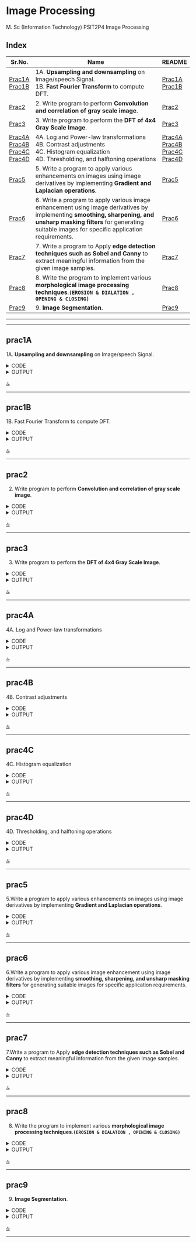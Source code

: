 # Image Processing

M. Sc (Information Technology)
PSIT2P4 Image Processing

## Index

| Sr.No. | Name | README |
|---	|---	|---	|
| [Prac1A](/MscIT/Semester%202/ImageProcessing/Practical%201/)  <br> [Prac1B](/MscIT/Semester%202/ImageProcessing/Practical%201/) | 1A. **Upsampling and downsampling** on Image/speech Signal. <br> 1B. **Fast Fourier Transform** to compute DFT. 	| [Prac1A](#prac1A) <br> [Prac1B](#prac1B) |
| [Prac2](/MscIT/Semester%202/ImageProcessing/Practical%202/) 	| 2. Write program to perform **Convolution and correlation of gray scale image**. 	| [Prac2](#prac2) 	|
|  [Prac3](/MscIT/Semester%202/ImageProcessing/Practical%203/)	|  3. Write program to perform the **DFT of 4x4 Gray Scale Image**. 	| [Prac3](#prac3) 	|
| [Prac4A](/MscIT/Semester%202/ImageProcessing/Practical%201/)  <br> [Prac4B](/MscIT/Semester%202/ImageProcessing/Practical%201/) <br> [Prac4C](/MscIT/Semester%202/ImageProcessing/Practical%201/) <br> [Prac4D](/MscIT/Semester%202/ImageProcessing/Practical%201/)	| 4A. Log and Power-law transformations <br> 4B. Contrast adjustments <br> 4C. Histogram equalization <br> 4D. Thresholding, and halftoning operations 	|  [Prac4A](#prac4A) <br> [Prac4B](#prac4B)	<br> [Prac4C](#prac4C) <br> [Prac4D](#prac4D) |
|  [Prac5](/MscIT/Semester%202/ImageProcessing/Practical%205/)	| 5. Write a program to apply various enhancements on images using image derivatives by implementing **Gradient and Laplacian operations**. 	|  [Prac5](#prac5)	|
| [Prac6](/MscIT/Semester%202/ImageProcessing/Practical%206/) 	| 6. Write a program to apply various image enhancement using image derivatives by implementing **smoothing, sharpening, and unsharp masking filters** for generating suitable images for specific application requirements. 	| [Prac6](#prac6) 	|
| [Prac7](/MscIT/Semester%202/ImageProcessing/Practical%207/) 	| 7. Write a program to Apply **edge detection techniques such as Sobel and Canny** to extract meaningful information from the given image samples. 	|  [Prac7](#prac7)	|
|  [Prac8](/MscIT/Semester%202/ImageProcessing/Practical%208/)	| 8. Write the program to implement various **morphological image processing techniques**.**`(EROSION & DIALATION , OPENING & CLOSING)`** 	| [Prac8](#prac8) 	|
|  [Prac9](/MscIT/Semester%202/ImageProcessing/Practical%209/)	| 9. **Image Segmentation**. 	| [Prac9](#prac9) 	|


******************
---------------------

## prac1A

1A. **Upsampling and downsampling** on Image/speech Signal.


<details>
<summary>CODE</summary>


```python
# Downsampling

import os 
os.sys.path 
import cv2 
import matplotlib.pyplot as plt 
import numpy as np 

img1 = cv2.imread('F:/GitHub/Practical_BscIT_MscIT_Ninad/MscIT/Semester 2/ImageProcessing/Dataset/nativeplace.jpg', 0) 
[m, n] = img1.shape 
print('Original Image Shape:', m, n) 
print('Original Image:') 
plt.imshow(img1, cmap="gray") 
f = 4
img2 = np.zeros((m//f, n//f), dtype=int)
for i in range(0, m, f): 
 for j in range(0, n, f): 
  try: 
   img2[i//f][j//f] = img1[i][j] 
  except IndexError: 
   pass 	

[a, b] = img2.shape 
print('Down Sampled Image Shape:', a, b) 
print("-----------------------")
print('Down Sampled Image:') 
plt.imshow(img2, cmap="gray")


```

```python

# Upsampling
img3 = np.zeros((m, n), dtype=int)

for i in range(0, m-1, f): 
    for j in range(0, n-1, f): 
        try:
            img3[i, j] = img2[i//f][j//f]
        except IndexError: 
            pass	

for i in range(1, m-(f-1), f): 
    for j in range(0, n-(f-1)): 
        img3[i:i+(f-1), j] = img3[i-1, j] 

for i in range(0, m-1): 
    for j in range(1, n-1, f): 
        img3[i, j:j+(f-1)] = img3[i, j-1] 

[c, d] = img3.shape 

print('Original Image Shape:', m, n)
print("-----------------------") 
print('Down Sampled Image Shape:', a, b) 
print("-----------------------") 
print('UP Sampled Image Shape:', c, d) 
print("-----------------------") 

print('Up Sampled Image:') 
plt.imshow(img3, cmap="gray")


```

</details>



<details>
<summary>OUTPUT</summary>

<img src="https://github.com/NinadKarlekar/TestRepoNK/assets/88243315/e091006b-da31-4b50-a876-47b35522faf3" width="400px"  alt ="DIP_prac1A_1">

<img src="https://github.com/NinadKarlekar/TestRepoNK/assets/88243315/409e6978-39f3-424f-89d5-b22451734957" width="400px"  alt ="DIP_prac1A_2">

<img src="https://github.com/NinadKarlekar/TestRepoNK/assets/88243315/2cedeb09-766b-4bc2-972b-9cf5c6b55ad6" width="400px"  alt ="DIP_prac1A_3">

<img src="https://github.com/NinadKarlekar/TestRepoNK/assets/88243315/fdbd751b-41d3-46b5-aa78-fac723631b32" width="400px"  alt ="DIP_prac1A_4">


</details>


[🔝](#index)

**************

## prac1B

1B. Fast Fourier Transform to compute DFT.


<details>
<summary>CODE</summary>


```python
import os 
os.sys.path 
import cv2 
import matplotlib.pyplot as plt 
import numpy as np 

# scipy.stats.signaltonoise() was deprecated in scipy 0.16.0 and removed in 1.0.0. 
import numpy as np
def signaltonoise(a, axis=0, ddof=0):
    a = np.asanyarray(a)
    m = a.mean(axis)
    sd = a.std(axis=axis, ddof=ddof)
    return np.where(sd == 0, 0, m/sd)
import numpy as np
import matplotlib.pyplot as plt
from PIL import Image

im = np.array(Image.open('F:/GitHub/Practical_BscIT_MscIT_Ninad/MscIT/Semester 2/ImageProcessing/Dataset/elephant.jpg').convert('L'))
freq = np.fft.fft2(im)
im1 = np.fft.ifft2(freq).real
snr = signaltonoise(im1, axis=None)

print('SNR for the image obtained after reconstruction = ' + str(snr))
assert(np.allclose(im, im1))

plt.figure(figsize=(20, 10))
plt.subplot(121), plt.imshow(im, cmap='gray'), plt.axis('off')
plt.title('Original Image', size=20)
plt.subplot(122), plt.imshow(im1, cmap='gray'), plt.axis('off')
plt.title('Image Obtained after Reconstruction', size=20)
plt.show()

```



</details>



<details>
<summary>OUTPUT</summary>

<img src="https://github.com/NinadKarlekar/TestRepoNK/assets/88243315/2a6b831f-212e-44c1-a0e6-b22cf5d56047" width="600px"  alt ="DIP_prac1B_1">




</details>


[🔝](#index)

**************

## prac2

2. Write program to perform **Convolution and correlation of gray scale image**.


<details>
<summary>CODE</summary>


```python
# Import libraries
import cv2
import numpy as np
import matplotlib.pyplot as plt

image = cv2.imread('F:/GitHub/Practical_BscIT_MscIT_Ninad/MscIT/Semester 2/ImageProcessing/Dataset/nativeplace.jpg')
image = cv2.cvtColor(image, cv2.COLOR_BGR2RGB)
fig, ax = plt.subplots(1, figsize=(12,8))
plt.imshow(image)

abc=np.ones((3,3))
kernel = np.ones((3, 3), np.float32) / 9
img = cv2.filter2D(image, -1, kernel)
fig, ax = plt.subplots(1,2,figsize=(10,6))
ax[0].imshow(image)
ax[1].imshow(img)

#Sharpning
kernel = np.array([[0, -1, 0],
                   [-1, 5, -1],
                   [0, -1, 0]])
img = cv2.filter2D(image, -1, kernel)
fig, ax = plt.subplots(1,2,figsize=(10,6))
ax[0].imshow(image)
ax[1].imshow(img)
```


</details>



<details>
<summary>OUTPUT</summary>

<img src="https://github.com/NinadKarlekar/TestRepoNK/assets/88243315/8fd2643f-9df2-4ce0-833e-f758900cc1b6" width="600px"  alt ="DIP_prac2_1">

<img src="https://github.com/NinadKarlekar/TestRepoNK/assets/88243315/2b019fb5-a0bf-4f92-b66e-063452c476ce" width="600px"  alt ="DIP_prac2_2">

<img src="https://github.com/NinadKarlekar/TestRepoNK/assets/88243315/8fd2643f-9df2-4ce0-833e-f758900cc1b6" width="600px"  alt ="DIP_prac2_3">


</details>


[🔝](#index)

**************

## prac3

3. Write program to perform the **DFT of 4x4 Gray Scale Image**. 


<details>
<summary>CODE</summary>


```python
#importing packages 
import numpy as np
import cv2
from matplotlib import pyplot as plt

#getting the input image and convert to grayscale 
img = cv2.imread('F:/GitHub/Practical_BscIT_MscIT_Ninad/MscIT/Semester 2/ImageProcessing/Dataset/Dog.jpg', 0)

# Transform the image to improve the speed in the Fourier transform calculation
rows, cols = img.shape
optimalRows = cv2.getOptimalDFTSize(rows)
optimalCols = cv2.getOptimalDFTSize(cols)
optimalImg = np.zeros((optimalRows, optimalCols))
optimalImg[:rows, :cols] = img

# Calculate the discrete Fourier transform
dft = cv2.dft(np.float32(optimalImg), flags=cv2.DFT_COMPLEX_OUTPUT)
dft_shift = np.fft.fftshift(dft)

# output of CV2.dft() function will be 3-D numpy array, for 2-D Output, 2D DFT as two-part complex and real part.
f_complex = dft_shift[:, :, 0] + 1j * dft_shift[:, :, 1]
f_abs = np.abs(f_complex) + 1 # lie between 1 and 1e6
f_bounded = 20 * np.log(f_abs)
f_img = 255 * f_bounded / np.max(f_bounded)
f_img = f_img.astype(np.uint8)


# Reconstruct the image using the inverse Fourier transform
i_shift = np.fft.ifftshift(dft_shift)
result = cv2.idft(i_shift)
result = cv2.magnitude(result[:, :, 0], result[:, :, 1])

# #Displaying input image, grayscale image, DFT of the Input Image 
images = [optimalImg, f_img, result]
imageTitles = ['Input image', ' DFT ', 'Reconstructed image']

for i in range(len(images)):
    plt.subplot(1, 3, i + 1)
    plt.imshow(images[i], cmap='gray')
    plt.title(imageTitles[i])
    plt.xticks([])
    plt.yticks([])
plt.show()
# for hold the Display until key press 
cv2.waitKey()
cv2.destroyAllWindows()
```



</details>



<details>
<summary>OUTPUT</summary>

<img src="https://github.com/NinadKarlekar/TestRepoNK/assets/88243315/9cd931f0-f6e0-410a-9378-084d058763f3" width="600px"  alt ="DIP_prac3_1">



</details>


[🔝](#index)

**************

## prac4A

4A. Log and Power-law transformations 


<details>
<summary>CODE</summary>


```python
import cv2
import numpy as np
import matplotlib.pyplot as plt

# Open the image.
img = cv2.imread('F:/GitHub/Practical_BscIT_MscIT_Ninad/MscIT/Semester 2/ImageProcessing/Dataset/sample.jpg')

# Apply log transform.
c = 255/(np.log(1 + np.max(img)))
log_transformed = c * np.log(1 + img)

# Specify the data type.
log_transformed = np.array(log_transformed, dtype = np.uint8)

# Save the output.
cv2.imwrite('F:/GitHub/Practical_BscIT_MscIT_Ninad/MscIT/Semester 2/ImageProcessing/Dataset/log_transformed.jpg', log_transformed)

plt.imshow(img)
plt.show()
plt.imshow(log_transformed)
plt.show()

```

```python

import cv2
import numpy as np
  
# Open the image.
img = cv2.imread('F:/GitHub/Practical_BscIT_MscIT_Ninad/MscIT/Semester 2/ImageProcessing/Dataset/sample.jpg')
plt.imshow(img)
plt.show()
# Trying 4 gamma values.
for gamma in [0.1, 0.5, 1.2, 2.2,5]:
      
    # Apply gamma correction.
    gamma_corrected = np.array(255*(img / 255) ** gamma, dtype = 'uint8')
  
    # Save edited images.
    cv2.imwrite('F:/GitHub/Practical_BscIT_MscIT_Ninad/MscIT/Semester 2/ImageProcessing/Dataset/gamma_transformed'+str(gamma)+'.jpg', gamma_corrected)

    plt.imshow(gamma_corrected)
    plt.show()
```

</details>



<details>
<summary>OUTPUT</summary>

<img src="https://github.com/NinadKarlekar/TestRepoNK/assets/88243315/50e0bfd1-b04d-45f3-b6f3-ad1124bbdcfc" width="450px"  alt ="DIP_prac4A_1">

<img src="https://github.com/NinadKarlekar/TestRepoNK/assets/88243315/a22adcbe-1222-417c-9b72-d475378a3e26" width="450px"  alt ="DIP_prac4A_2">

<img src="https://github.com/NinadKarlekar/TestRepoNK/assets/88243315/b3f52dee-90c1-4f60-93ff-4d6c9b6f83cc" width="450px"  alt ="DIP_prac4A_3">

<img src="https://github.com/NinadKarlekar/TestRepoNK/assets/88243315/1330874b-8c21-45d0-867d-2884472a831a" width="450px"  alt ="DIP_prac4A_4">

<img src="https://github.com/NinadKarlekar/TestRepoNK/assets/88243315/ac290902-7762-4426-ad30-1f3382ec4182" width="450px"  alt ="DIP_prac4A_5">

<img src="https://github.com/NinadKarlekar/TestRepoNK/assets/88243315/25698af8-f0b0-488c-bed1-99339e3bcd48" width="450px"  alt ="DIP_prac4A_6">

<img src="https://github.com/NinadKarlekar/TestRepoNK/assets/88243315/4ba08f1b-2ec9-4a87-851e-5c5e9873a0be" width="450px"  alt ="DIP_prac4A_7">

<img src="https://github.com/NinadKarlekar/TestRepoNK/assets/88243315/a6d301b9-183c-4c88-adc4-80bc73c79c7a" width="450px"  alt ="DIP_prac4A_8">


</details>


[🔝](#index)

**************

## prac4B

4B. Contrast adjustments


<details>
<summary>CODE</summary>


```python
import numpy as np
from skimage.io import imread
from skimage.color import rgb2gray
from skimage import data, img_as_float, img_as_ubyte, exposure, io, color
from PIL import Image, ImageEnhance, ImageFilter
from scipy import ndimage, misc 
import matplotlib.pyplot as pylab 
import cv2

def plot_image(image, title=""):
  pylab.title(title, size=10) 
  pylab.imshow(image) 
  pylab.axis('off')

def plot_hist(r,g,b,title=""):
   r,g,b=img_as_ubyte(r),img_as_ubyte(g),img_as_ubyte(b) 
   pylab.hist(np.array(r).ravel(),bins=256, range=(0,256),color='r',alpha=0.3) 
   pylab.hist(np.array(g).ravel(),bins=256, range=(0,256),color='g',alpha=0.3)
   pylab.hist(np.array(b).ravel(),bins=256, range=(0,256),color='b',alpha=0.3)
   pylab.xlabel('Pixel Values', size=20) 
   pylab.ylabel('Frequency',size=20)
   pylab.title(title,size=10)

im=Image.open('F:/GitHub/Practical_BscIT_MscIT_Ninad/MscIT/Semester 2/ImageProcessing/Dataset/Dog.jpg') 
im_r,im_g,im_b=im.split() 
pylab.style.use('ggplot')
pylab.figure(figsize=(15,5))
pylab.subplot(121) 
plot_image(im)
pylab.subplot(122)
plot_hist(im_r,im_g,im_b)
pylab.show()
def contrast(c):
  return 0 if c<50 else (255 if c>150 else int((255*c-22950)/48))


imc=im.point(contrast) 
im_rc,im_gc,im_bc=imc.split() 
pylab.style.use('ggplot')
pylab.figure(figsize=(15,5))
pylab.subplot(121)
plot_image(imc) 
pylab.subplot(122) 
plot_hist(im_rc,im_gc,im_bc)
pylab.yscale('log')
pylab.show()
```



</details>



<details>
<summary>OUTPUT</summary>

<img src="https://github.com/NinadKarlekar/TestRepoNK/assets/88243315/dff31b49-617a-4e85-839c-06618c1ffc06" width="600px"  alt ="DIP_prac4B_1">

<img src="https://github.com/NinadKarlekar/TestRepoNK/assets/88243315/d56f5c24-395c-47f6-b512-ed3a42c576d9" width="600px"  alt ="DIP_prac4B_2">


</details>


[🔝](#index)

**************

## prac4C

4C. Histogram equalization


<details>
<summary>CODE</summary>


```python
#Histogram equalization
import cv2
from matplotlib import pyplot as plt
img = cv2.imread('F:/GitHub/Practical_BscIT_MscIT_Ninad/MscIT/Semester 2/ImageProcessing/Dataset/Dog.jpg',0)

hist = cv2.calcHist([img],[0],None,[256],[0,256])
eq = cv2.equalizeHist(img)
cdf = hist.cumsum()
cdfnmhist = cdf * hist.max()/ cdf.max()
histeq = cv2.calcHist([eq],[0],None,[256],[0,256])
cdfeq = histeq.cumsum()
cdfnmhisteq = cdfeq * histeq.max()/ cdf.max()
plt.subplot(221), plt.imshow(img,'gray')
plt.subplot(222), plt.plot(hist), plt.plot(cdfnmhist)
plt.subplot(223), plt.imshow(eq,'gray')
plt.subplot(224), plt.plot(histeq), plt.plot(cdfnmhisteq)
plt.xlim([0,256])

```



</details>



<details>
<summary>OUTPUT</summary>

<img src="https://github.com/NinadKarlekar/TestRepoNK/assets/88243315/934c0ac1-a761-47df-8e76-13ae0731168f" width="600px"  alt ="DIP_prac4C_1">




</details>


[🔝](#index)

**************

## prac4D

4D. Thresholding, and halftoning operations 


<details>
<summary>CODE</summary>


```python
#4D. Thresholding, and halftoning operations 
import cv2 as cv
import numpy as np
from matplotlib import pyplot as plt
img = cv.imread('F:/GitHub/Practical_BscIT_MscIT_Ninad/MscIT/Semester 2/ImageProcessing/Dataset/sunflower.jpg',0)
ret,thresh1 = cv.threshold(img,127,255,cv.THRESH_BINARY)
ret,thresh2 = cv.threshold(img,127,255,cv.THRESH_BINARY_INV)
ret,thresh3 = cv.threshold(img,127,255,cv.THRESH_TRUNC)
ret,thresh4 = cv.threshold(img,127,255,cv.THRESH_TOZERO)
ret,thresh5 = cv.threshold(img,127,255,cv.THRESH_TOZERO_INV)
titles = ['Original Image','BINARY','BINARY_INV','TRUNC','TOZERO','TOZERO_INV']
images = [img, thresh1, thresh2, thresh3, thresh4, thresh5]
for i in range(6):
    plt.subplot(2,3,i+1),plt.imshow(images[i],'gray',vmin=0,vmax=255)
    plt.title(titles[i])
    plt.xticks([]),plt.yticks([])
plt.show()
```



</details>



<details>
<summary>OUTPUT</summary>

<img src="https://github.com/NinadKarlekar/TestRepoNK/assets/88243315/1a7c14ef-0c99-442c-a0c4-55e19a367fbf" width="600px"  alt ="DIP_prac4D_1">




</details>


[🔝](#index)

**************

## prac5

5.Write a program to apply various enhancements on images using image derivatives by implementing **Gradient and Laplacian operations**. 


<details>
<summary>CODE</summary>


```python
import numpy as np
from scipy import signal, misc, ndimage
from skimage import filters, feature, img_as_float 
from skimage.io import imread
from skimage.color import rgb2gray 
from PIL import Image, ImageFilter 
import matplotlib.pylab as pylab
from skimage.transform import rescale

def plot_image(image, title=""):
 pylab.title(title, size=20),
 pylab.imshow(image) 
 pylab.axis('off')
def plot_hist(r,g,b,title=""):
   r,g,b=img_as_ubyte(r),img_as_ubyte(g),img_as_ubyte(b) 
   pylab.hist(np.array(r).ravel(),bins=256, range=(0,256),color='r',alpha=0.3) 
   pylab.hist(np.array(g).ravel(),bins=256, range=(0,256),color='g',alpha=0.3)
   pylab.hist(np.array(b).ravel(),bins=256, range=(0,256),color='b',alpha=0.3)
   pylab.xlabel('Pixel Values', size=20) 
   pylab.ylabel('Frequency',size=20)
   pylab.title(title,size=10)
ker_x=[[-1,1]]
ker_y=[[-1],[1]] 
im=rgb2gray(imread('F:/GitHub/Practical_BscIT_MscIT_Ninad/MscIT/Semester 2/ImageProcessing/Dataset/sunflower.jpg')) 
im_x=signal.convolve2d(im,ker_x,mode='same') 
im_y=signal.convolve2d(im,ker_y,mode='same')
im_mag=np.sqrt(im_x**2+im_y**2) 
im_dir=np.arctan(im_y/im_x)
pylab.gray() 
pylab.figure(figsize=(30,20))
pylab.subplot(231)
plot_image(im,'Original') 
pylab.subplot(232) 
plot_image(im_x,'Gradian_x') 
pylab.subplot(233) 
plot_image(im_y,'Grad+y') 
pylab.subplot(234)
plot_image(im_mag,'||grad||') 
pylab.subplot(235) 
plot_image(im_dir, r'$\theta$') 
pylab.subplot(236)
pylab.plot(range(im.shape[1]), im[0,:], 'b-', label=r'$f(x,y)|_{x=0}$', linewidth=5)
pylab.plot(range(im.shape[1]), im_x[0,:], 'r-', label=r'$grad_x (f(x,y))|_{x=0}$') 
pylab.title(r'$grad_x (f(x,y))|_{x=0}$',size=30)
pylab.legend(prop={'size':20}) 
pylab.show()
```

```python
#LAPLACIAN
ker_laplacian=[[0,-1,0],
[-1,4,-1],
[0,-1,0]]
im=rgb2gray(imread('F:/GitHub/Practical_BscIT_MscIT_Ninad/MscIT/Semester 2/ImageProcessing/Dataset/sunflower.jpg')) 
im1=np.clip(signal.convolve2d(im, ker_laplacian, mode='same'),0,1) 
pylab.gray()
pylab.figure(figsize=(20,10)) 
pylab.subplot(121)
plot_image(im, 'Original')
pylab.subplot(122)
plot_image(im1,'laplacian Convolved') 
pylab.show()

```

</details>



<details>
<summary>OUTPUT</summary>

<img src="https://github.com/NinadKarlekar/TestRepoNK/assets/88243315/17b6e6b1-7584-41b8-a46f-4d31ccbfb8cf" width="600px"  alt ="DIP_prac5_1">

<img src="https://github.com/NinadKarlekar/TestRepoNK/assets/88243315/acab5f97-16b6-4871-9498-563c41a7c817" width="600px"  alt ="DIP_prac5_2">


</details>


[🔝](#index)

**************

## prac6

6.Write a program to apply various image enhancement using image derivatives by implementing **smoothing, sharpening, and unsharp masking filters** for generating suitable images for specific application requirements. 


<details>
<summary>CODE</summary>


```python
import numpy as np
from scipy import signal, misc, ndimage
from skimage import filters, feature, img_as_float 
from skimage.io import imread
from skimage.color import rgb2gray 
from PIL import Image, ImageFilter 
import matplotlib.pylab as pylab
from skimage.transform import rescale

def plot_hist(r,g,b,title=""):
   r,g,b=img_as_ubyte(r),img_as_ubyte(g),img_as_ubyte(b) 
   pylab.hist(np.array(r).ravel(),bins=256, range=(0,256),color='r',alpha=0.3) 
   pylab.hist(np.array(g).ravel(),bins=256, range=(0,256),color='g',alpha=0.3)
   pylab.hist(np.array(b).ravel(),bins=256, range=(0,256),color='b',alpha=0.3)
   pylab.xlabel('Pixel Values', size=20) 
   pylab.ylabel('Frequency',size=20)
   pylab.title(title,size=10)

def plot_image(image, title=""):
  pylab.title(title, size=10)
  pylab.imshow(image) 
  pylab.axis('off')

# sharpening of images
from skimage.filters import laplace 
im=rgb2gray(imread('F:/GitHub/Practical_BscIT_MscIT_Ninad/MscIT/Semester 2/ImageProcessing/Dataset/sunflower.jpg')) 
im1=np.clip(laplace(im)+im,0,1) 
pylab.figure(figsize=(10,15))
pylab.subplot(121), plot_image(im, 'Original Image') 
pylab.subplot(122), plot_image(im1,'Sharpened Image') 
pylab.tight_layout()
pylab.show()

```


</details>



<details>
<summary>OUTPUT</summary>

<img src="https://github.com/NinadKarlekar/TestRepoNK/assets/88243315/3c35b047-8b53-4819-87ac-9213fedc74d9" width="600px"  alt ="DIP_prac6_1">


</details>


[🔝](#index)

**************

## prac7

7.Write a program to Apply **edge detection techniques such as Sobel and Canny** to extract meaningful information from the given image samples. 


<details>
<summary>CODE</summary>


```python
import numpy as np
from scipy import signal, misc, ndimage
from skimage import filters, feature, img_as_float 
from skimage.io import imread
from skimage.color import rgb2gray 
from PIL import Image, ImageFilter 
import matplotlib.pylab as pylab
from skimage.transform import rescale

def plot_image(image, title=""):
  pylab.title(title, size=10)
  pylab.imshow(image) 
  pylab.axis('off')

def plot_hist(r,g,b,title=""):
   r,g,b=img_as_ubyte(r),img_as_ubyte(g),img_as_ubyte(b) 
   pylab.hist(np.array(r).ravel(),bins=256, range=(0,256),color='r',alpha=0.3) 
   pylab.hist(np.array(g).ravel(),bins=256, range=(0,256),color='g',alpha=0.3)
   pylab.hist(np.array(b).ravel(),bins=256, range=(0,256),color='b',alpha=0.3)
   pylab.xlabel('Pixel Values', size=20) 
   pylab.ylabel('Frequency',size=20)
   pylab.title(title,size=10)


# Edge Detectors with scikit-image-Prewitt, roberts, sobel, scharr, laplace 
im=Image.open('F:/GitHub/Practical_BscIT_MscIT_Ninad/MscIT/Semester 2/ImageProcessing/Dataset/sunflower.jpg').convert('L')
im = img_as_float(im)  # convert to floating point dtype
pylab.gray() 
pylab.figure(figsize=(15,15))
pylab.subplot(3,2,1), plot_image(im,'Original Image') 
edges=filters.roberts(im)
pylab.subplot(3,2,2), plot_image(edges,'Roberts')

edges=filters.scharr(im)
pylab.subplot(3,2,3), plot_image(edges,'Scharr')

edges=filters.sobel(im)
pylab.subplot(3,2,4), plot_image(edges,'Sobel')

edges=filters.prewitt(im)
pylab.subplot(3,2,5), plot_image(edges,'Prewitt')

edges=np.clip(filters.laplace(im), 0,1) 
pylab.subplot(3,2,6), plot_image(edges,'Laplace') 
pylab.subplots_adjust(wspace=0.1,hspace=0.1) 
pylab.show()

```

```python
#SOBEL
im = Image.open('F:/GitHub/Practical_BscIT_MscIT_Ninad/MscIT/Semester 2/ImageProcessing/Dataset/sunflower.jpg').convert('L') 
im_array = np.array(im)
pylab.gray()
pylab.figure(figsize=(15,15)) 
pylab.subplot(2,2,1), plot_image(im,'Original')
pylab.subplot(2,2,2) 
edges_x=filters.sobel_h(im_array) 
plot_image(np.clip(edges_x,0,1),'sobel_x')

pylab.subplot(2,2,3) 
edges_y=filters.sobel_v(im_array) 
plot_image(np.clip(edges_y,0,1),'Sobel_y')

pylab.subplot(2,2,4) 
edges=filters.sobel(im_array) 
plot_image(np.clip(edges,0,1),'Sobel')

pylab.subplots_adjust(wspace=0.1,hspace=0.1)
pylab.show()

```

```python
#CANNY
import matplotlib.pyplot as plt 
from scipy import ndimage as ndi
from skimage.util import random_noise 
from skimage import feature

# Generate noisy image of a square
image = np.zeros((128, 128), dtype=float) 
image[32:-32, 32:-32] = 1

image = ndi.rotate(image, 15, mode='constant') 
image = ndi.gaussian_filter(image, 4)
image = random_noise(image, mode='speckle', mean=0.05)

# Compute the Canny filter for two values of sigma 
edges1 = feature.canny(image)
edges2 = feature.canny(image, sigma=3)

# display results
fig, ax = plt.subplots(nrows=1, ncols=3, figsize=(8, 3))

ax[0].imshow(image, cmap='gray') 
ax[0].set_title('noisy image', fontsize=10)

ax[1].imshow(edges1, cmap='gray') 
ax[1].set_title(r'Canny filter, $\sigma=1$', fontsize=10)

ax[2].imshow(edges2, cmap='gray') 
ax[2].set_title(r'Canny filter, $\sigma=3$', fontsize=10)

for a in ax: 
    a.axis('off')
fig.tight_layout() 
plt.show()

```

</details>



<details>
<summary>OUTPUT</summary>

<img src="https://github.com/NinadKarlekar/TestRepoNK/assets/88243315/67f15e6b-2ad2-4736-8150-a71aaf0f3520" width="600px"  alt ="DIP_prac7_1">

<img src="https://github.com/NinadKarlekar/TestRepoNK/assets/88243315/b241b5e8-73d2-46f6-9e66-8bab252c4f3b" width="600px"  alt ="DIP_prac7_2">

<img src="https://github.com/NinadKarlekar/TestRepoNK/assets/88243315/3184f134-e572-4208-9aad-701796bce436" width="600px"  alt ="DIP_prac7_3">


</details>


[🔝](#index)

**************

## prac8

8. Write the program to implement various **morphological image processing techniques**.**`(EROSION & DIALATION , OPENING & CLOSING)`**


<details>
<summary>CODE</summary>


```python
import cv2
import numpy as np
from matplotlib import pyplot as plt 

# For colab
# from google.colab.patches import cv2_imshow 

%matplotlib inline

from matplotlib import pyplot as plt
img = cv2.imread('F:/GitHub/Practical_BscIT_MscIT_Ninad/MscIT/Semester 2/ImageProcessing/Dataset/411525.jpg', 0) 
ret, bw_img = cv2.threshold(img, 127, 255, cv2.THRESH_BINARY)
  
# converting to its binary form
bw = cv2.threshold(img, 127, 255, cv2.THRESH_BINARY)
 
kernel = np.ones((5, 5), np.uint8)
img_erosion = cv2.erode(img, kernel,iterations=1)
img_dilation = cv2.dilate(img, kernel,iterations=1)
  
plt.figure(figsize=(5,5))
plt.imshow(img,cmap="gray")
plt.axis('off')
plt.title("ORIGINAL IMAGE")
plt.show()

plt.figure(figsize=(5,5))
plt.imshow(img_erosion,)
plt.axis('off')
plt.title("EROSION")
plt.show()

plt.figure(figsize=(5,5))
plt.imshow(img_dilation,cmap="gray")
plt.axis('off')
plt.title("DILATION")
plt.show()
cv2.waitKey(0)

```

```python
#Image opening and closing

from skimage.morphology import binary_opening, binary_closing, binary_erosion, binary_dilation, disk 
from skimage.color import rgb2gray 
from skimage.io import imread
from PIL import Image, ImageFilter 
import matplotlib.pylab as pylab
from skimage.transform import rescale
import numpy as np
from scipy import signal, misc, ndimage
from skimage import filters, feature, img_as_float

def plot_image(image, title=""):
  pylab.title(title, size=10)
  pylab.imshow(image) 
  pylab.axis('off')


im = rgb2gray(imread('F:/GitHub/Practical_BscIT_MscIT_Ninad/MscIT/Semester 2/ImageProcessing/Dataset/circles1.jpg'))
im[im <= 0.5] = 0
im[im > 0.5] = 1 
pylab.gray() 
pylab.figure(figsize=(20,10))
pylab.subplot(1,3,1), plot_image(im, 'original') 
im1 = binary_opening(im, disk(6))
pylab.subplot(1,3,2), plot_image(im1, 'opening with disk size ' + str(10))
im1 = binary_closing(im, disk(6))
pylab.subplot(1,3,3), plot_image(im1, 'closing with disk size ' + str(6)) 
pylab.show()

```

</details>



<details>
<summary>OUTPUT</summary>

<img src="https://github.com/NinadKarlekar/TestRepoNK/assets/88243315/a527c438-68a2-48a3-a97e-2b801b67631a" width="600px"  alt ="DIP_prac8_1">

<img src="https://github.com/NinadKarlekar/TestRepoNK/assets/88243315/ec29b2c8-a4db-4992-8f48-e75b5d151b48" width="600px"  alt ="DIP_prac8_2">

<img src="https://github.com/NinadKarlekar/TestRepoNK/assets/88243315/23aa626e-ede4-42d2-8d45-90175cc7268e" width="600px"  alt ="DIP_prac8_3">

<img src="https://github.com/NinadKarlekar/TestRepoNK/assets/88243315/35ea21f2-d715-49e0-9d79-d248ed6064f6" width="600px"  alt ="DIP_prac8_4">


</details>


[🔝](#index)

**************

## prac9

9. **Image Segmentation**.

<details>
<summary>CODE</summary>


```python
#Loading original image
import numpy as np
import cv2
from matplotlib import pyplot as plt
img = cv2.imread('F:/GitHub/Practical_BscIT_MscIT_Ninad/MscIT/Semester 2/ImageProcessing/Dataset/Original_img_segmentation.png')
img=cv2.cvtColor(img,cv2.COLOR_BGR2RGB)
plt.figure(figsize=(8,8))
plt.imshow(img,cmap="gray")
plt.axis('off')
plt.title("Original Image")
plt.show()

#Converting to gray scale
gray = cv2.cvtColor(img, cv2.COLOR_BGR2GRAY)
plt.figure(figsize=(8,8))
plt.imshow(gray,cmap="gray")
plt.axis('off')
plt.title("GrayScale Image")
plt.show()

#Converting to binary inverted image
ret, thresh = cv2.threshold(gray, 0, 255,cv2.THRESH_BINARY_INV +cv2.THRESH_OTSU)
plt.figure(figsize=(8,8))
plt.imshow(thresh,cmap="gray")
plt.axis('off')
plt.title("Threshold Image")
plt.show()

#Segmenting the images
kernel = np.ones((3, 3), np.uint8)
closing = cv2.morphologyEx(thresh, cv2.MORPH_CLOSE,kernel, iterations = 15)
bg = cv2.dilate(closing, kernel, iterations = 1)
dist_transform = cv2.distanceTransform(closing, cv2.DIST_L2, 0)
ret, fg = cv2.threshold(dist_transform, 0.02*dist_transform.max(), 255, 0)
#cv2.imshow('image', fg)
plt.figure(figsize=(8,8))
plt.imshow(fg,cmap="gray")
plt.axis('off')
plt.title("Segmented Image")
plt.show()


#Final code
plt.figure(figsize=(10,10))

plt.subplot(2,2,1)
plt.axis('off')
plt.title("Original Image")
plt.imshow(img,cmap="gray")

plt.subplot(2,2,2)
plt.imshow(gray,cmap="gray")
plt.axis('off')
plt.title("GrayScale Image")

plt.subplot(2,2,3)
plt.imshow(thresh,cmap="gray")
plt.axis('off')
plt.title("Threshold Image")

plt.subplot(2,2,4)
plt.imshow(fg,cmap="gray")
plt.axis('off')
plt.title("Segmented Image")

plt.show()

```



</details>



<details>
<summary>OUTPUT</summary>

<img src="https://github.com/NinadKarlekar/TestRepoNK/assets/88243315/cb87a2d5-4b62-4953-8c75-90d568de7233" width="600px"  alt ="DIP_prac9_1">

<img src="https://github.com/NinadKarlekar/TestRepoNK/assets/88243315/09c45a55-9395-4091-bfa1-bfc7e56ddfbc" width="600px"  alt ="DIP_prac9_2">

<img src="https://github.com/NinadKarlekar/TestRepoNK/assets/88243315/1cc9f584-8e4c-4c64-ad72-c0b7364cb9af" width="600px"  alt ="DIP_prac9_3">

<img src="https://github.com/NinadKarlekar/TestRepoNK/assets/88243315/8cd098bf-e249-4dc2-81bd-c20a02c10ca8" width="600px"  alt ="DIP_prac9_4">

<img src="https://github.com/NinadKarlekar/TestRepoNK/assets/88243315/98a5d366-e1a9-4b96-a917-dbc618b0cd58" width="600px"  alt ="DIP_prac9_5">


</details>

[🔝](#index)

**************